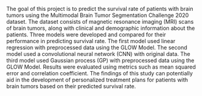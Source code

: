 The goal of this project is to predict the survival rate of patients with brain tumors using the Multimodal Brain Tumor Segmentation Challenge 2020 dataset. The dataset consists of magnetic resonance imaging (MRI) scans of brain tumors, along with clinical and demographic information about the patients. Three models were developed and compared for their performance in predicting survival rate. The first model used linear regression with preprocessed data using the GLOW Model. The second model used a convolutional neural network (CNN) with original data. The third model used Gaussian process (GP) with preprocessed data using the GLOW Model. Results were evaluated using metrics such as mean squared error and correlation coefficient. The findings of this study can potentially aid in the development of personalized treatment plans for patients with brain tumors based on their predicted survival rate.

